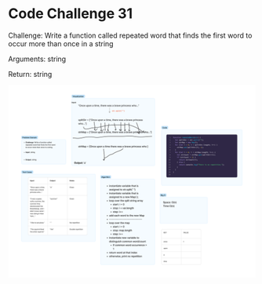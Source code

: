 # Code Challenge 31

Challenge: Write a function called repeated word that finds the first word to occur more than once in a string

Arguments: string

Return: string

![Whiteboard](./Code%20Challenge%2031.png)
